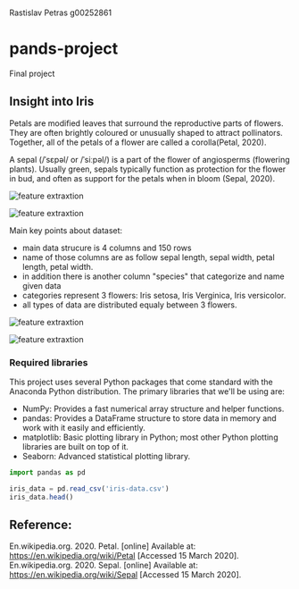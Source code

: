 <p align="center">
<img https://github.com/rastislp/pands-project/blob/master/Images/GMIT.jpg >

Rastislav Petras g00252861
</p>


# pands-project
Final project

## Insight into Iris 
Petals are modified leaves that surround the reproductive parts of flowers. They are often brightly coloured or unusually shaped to attract pollinators. Together, all of the petals of a flower are called a corolla(Petal, 2020).

A sepal (/ˈsɛpəl/ or /ˈsiːpəl/) is a part of the flower of angiosperms (flowering plants). Usually green, sepals typically function as protection for the flower in bud, and often as support for the petals when in bloom (Sepal, 2020).

![feature extraxtion](https://scontent-lhr8-1.xx.fbcdn.net/v/t1.0-9/91546695_10217815430031438_6635654391338631168_n.jpg?_nc_cat=109&_nc_sid=e007fa&_nc_oc=AQlGEa9PB17-jqYLO8hLQebdGO7efA26cl7sKxnYgns_IZFlVAI-35GzICcFA9ZM_qs&_nc_ht=scontent-lhr8-1.xx&oh=d3e6753ac73d8e3801d73fa3c890b8ac&oe=5EAA39E1)

![feature extraxtion](https://scontent-lht6-1.xx.fbcdn.net/v/t1.0-9/90604043_10217753213596066_4742260450224242688_n.jpg?_nc_cat=108&_nc_sid=e007fa&_nc_oc=AQl04voN31mICTnqOfwfAhYkC4XL1-qDnO_dJgbpkh8yz0Cz11hX8nhXVgSazaGWbVQ&_nc_ht=scontent-lht6-1.xx&oh=43266b8962d0ce95163244bb2f7db6bb&oe=5EA9ACF2)

Main key points about dataset:
* main data strucure is 4 columns and 150 rows
* name of those columns are as follow sepal length, sepal width, petal length, petal width.
* in addition there is another column "species" that categorize and name given data
* categories represent 3 flowers: Iris setosa, Iris Verginica, Iris versicolor.
* all types of data are distributed equaly between 3 flowers.

![feature extraxtion](https://scontent-lht6-1.xx.fbcdn.net/v/t1.0-9/91468972_10217815209665929_8933676484149641216_n.jpg?_nc_cat=105&_nc_sid=e007fa&_nc_oc=AQmr6mVjQHv7SBT2QOlEzavgI1v9Nh22RwV-Cy7DrSS6WTiF-EI2wsPGGBnVN_kR2iw&_nc_ht=scontent-lht6-1.xx&oh=78a6a86028353a770a33e5f755e7276b&oe=5EA87ED9)

![feature extraxtion](https://scontent-lhr8-1.xx.fbcdn.net/v/t1.0-9/91276582_10217815209705930_9016744201081061376_n.jpg?_nc_cat=101&_nc_sid=e007fa&_nc_oc=AQnG_0VONpHMqam7IAkkUj3F71W8EVH1-ITXJ0I42gUXnBTxiR9C9GwNBXeZmc_YIgc&_nc_ht=scontent-lhr8-1.xx&oh=48b5597e7b948b7f31783d51732c199c&oe=5EA9011B)

















### Required libraries


This project uses several Python packages that come standard with the Anaconda Python distribution. The primary libraries that we'll be using are:

* NumPy: Provides a fast numerical array structure and helper functions.
* pandas: Provides a DataFrame structure to store data in memory and work with it easily and efficiently.
* matplotlib: Basic plotting library in Python; most other Python plotting libraries are built on top of it.
* Seaborn: Advanced statistical plotting library.

```javascript
import pandas as pd

iris_data = pd.read_csv('iris-data.csv')
iris_data.head()
```




## Reference:

En.wikipedia.org. 2020. Petal. [online] Available at: <https://en.wikipedia.org/wiki/Petal> [Accessed 15 March 2020].
En.wikipedia.org. 2020. Sepal. [online] Available at: <https://en.wikipedia.org/wiki/Sepal> [Accessed 15 March 2020].
